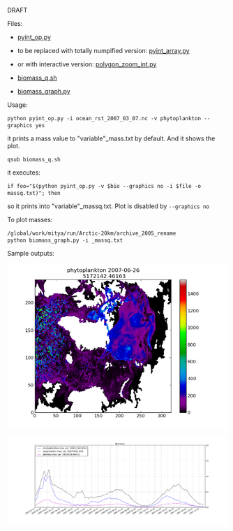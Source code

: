 DRAFT

Files:
* [pyint_op.py](https://source.uit.no/mitya/pytools_git/blob/master/pyint_op.py)

 * to be replaced with totally numpified version: [pyint_array.py](https://source.uit.no/mitya/pytools_git/blob/master/pyint_array.py)

 * or with interactive version: [polygon_zoom_int.py](https://source.uit.no/mitya/pytools_git/blob/master/polygon_zoom_int.py)

* [biomass_q.sh](https://source.uit.no/mitya/pytools_git/blob/master/biomass_q.sh)

* [biomass_graph.py](https://source.uit.no/mitya/pytools_git/blob/master/biomass_graph.py)

Usage:

```
python pyint_op.py -i ocean_rst_2007_03_07.nc -v phytoplankton --graphics yes
```
it prints a mass value to "variable"_mass.txt by default. And it shows the plot.
```
qsub biomass_q.sh
```
it executes:
```
if foo="$(python pyint_op.py -v $bio --graphics no -i $file -o massq.txt)"; then
```
so it prints into "variable"_massq.txt. Plot is disabled by ```--graphics no```

To plot masses:
```
/global/work/mitya/run/Arctic-20km/archive_2005_rename
python biomass_graph.py -i _massq.txt
```

Sample outputs:


![meshplot](pyint_op.png)

![time_series](biomass_pzd.png)
